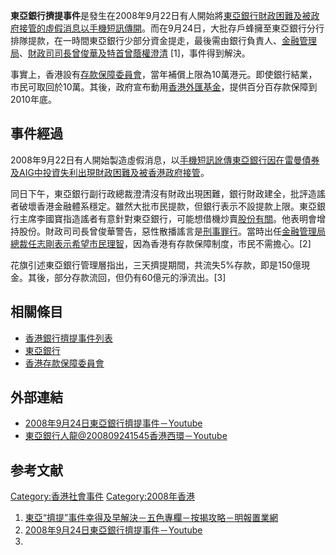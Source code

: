 **東亞銀行擠提事件**是發生在2008年9月22日有人開始將[東亞銀行財政困難及被政府接管的虛假消息以](../Page/東亞銀行.md "wikilink")[手機](../Page/手機.md "wikilink")[短訊傳開](../Page/短訊.md "wikilink")。而在9月24日，大批存戶蜂擁至東亞銀行分行排隊提款，在一時間東亞銀行少部分資金提走，最後需由銀行負責人、[金融管理局](../Page/金融管理局.md "wikilink")、[財政司司長](../Page/財政司.md "wikilink")[曾俊華及](../Page/曾俊華.md "wikilink")[特首](../Page/特首.md "wikilink")[曾蔭權澄清](../Page/曾蔭權.md "wikilink")
\[1\]，事件得到解決。

事實上，香港設有[存款保障委員會](../Page/香港存款保障委員會.md "wikilink")，當年補償上限為10萬港元。即使銀行結業，市民可取回於10萬。其後，政府宣布動用[香港外匯基金](../Page/香港外匯基金.md "wikilink")，提供百分百存款保障到2010年底。

## 事件經過

2008年9月22日有人開始製造虛假消息，以[手機](../Page/手機.md "wikilink")[短訊訛傳](../Page/短訊.md "wikilink")[東亞銀行因在](../Page/東亞銀行.md "wikilink")[雷曼債券及](../Page/雷曼債券.md "wikilink")[AIG中投資失利出現財政困難及被](../Page/AIG.md "wikilink")[香港政府接管](../Page/香港政府.md "wikilink")。

同日下午，東亞銀行副行政總裁澄清沒有財政出現困難，銀行財政建全，批評造謠者破壞香港金融體系穩定。雖然大批市民提款，但銀行表示不設提款上限。東亞銀行主席李國寶指造謠者有意針對東亞銀行，可能想借機炒賣[股份有關](../Page/股份.md "wikilink")。他表明會增持股份。財政司司長曾俊華警告，惡性散播謠言是[刑事罪行](../Page/刑事罪行.md "wikilink")。當時出任[金融管理局總裁任志剛表示希望市民理智](../Page/金融管理局.md "wikilink")，因為香港有存款保障制度，市民不需擔心。\[2\]

花旗引述東亞銀行管理層指出，三天擠提期間，共流失5%存款，即是150億現金。其後，部分存款流回，但仍有60億元的淨流出。\[3\]

## 相關條目

  - [香港銀行擠提事件列表](../Page/香港銀行擠提事件列表.md "wikilink")
  - [東亞銀行](../Page/東亞銀行.md "wikilink")
  - [香港存款保障委員會](../Page/香港存款保障委員會.md "wikilink")

## 外部連結

  - [2008年9月24日東亞銀行擠提事件－Youtube](http://www.youtube.com/watch?v=2fQJOxNb0sI)
  - [東亞銀行人龍@200809241545香港西環－Youtube](http://www.youtube.com/watch?v=pKhs6fNus0U&feature=related)

## 参考文献

<div class="references-small">

<references />

</div>

[Category:香港社會事件](https://zh.wikipedia.org/wiki/Category:香港社會事件 "wikilink")
[Category:2008年香港](https://zh.wikipedia.org/wiki/Category:2008年香港 "wikilink")

1.  [東亞“擠提”事件幸得及早解決－五色專欄－按揭攻略－明報置業網](http://property.mpfinance.com/cfm/pc3.cfm?File=20080929/pca01/1.txt)
2.  [2008年9月24日東亞銀行擠提事件－Youtube](http://www.youtube.com/watch?v=2fQJOxNb0sI)
3.